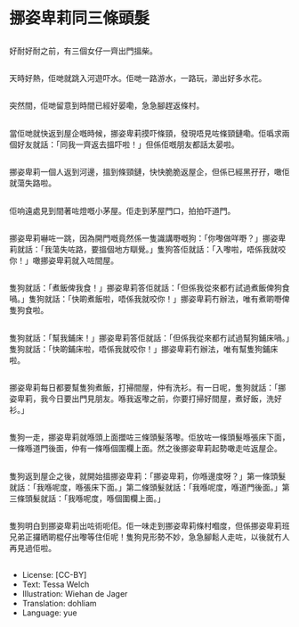 # 挪姿卑莉同三條頭髮

##
好耐好耐之前，有三個女仔一齊出門搵柴。

##
天時好熱，佢哋就跳入河遊吓水。佢哋一路游水，一路玩，瀄出好多水花。

##
突然間，佢哋留意到時間已經好晏嘞，急急腳趕返條村。

##
當佢哋就快返到屋企嘅時候，挪姿卑莉摸吓條頸，發現唔見咗條頸鏈嘞。佢噅求兩個好友就話：「同我一齊返去搵吓啦！」但係佢嘅朋友都話太晏啦。

##
挪姿卑莉一個人返到河邊，搵到條頸鏈，快快脆脆返屋企，但係已經黑孖孖，噉佢就蕩失路啦。

##
佢响遠處見到間著咗燈嘅小茅屋。佢走到茅屋門口，拍拍吓道門。

##
挪姿卑莉嚇咗一跳，因為開門嘅竟然係一隻識講嘢嘅狗：「你嚟做咩嘢？」挪姿卑莉就話：「我蕩失咗路，要搵個地方瞓覺。」隻狗答佢就話：「入嚟啦，唔係我就咬你！」噉挪姿卑莉就入咗間屋。

##
隻狗就話：「煮飯俾我食！」挪姿卑莉答佢就話：「但係我從來都冇試過煮飯俾狗食喎。」隻狗就話：「快啲煮飯啦，唔係我就咬你！」挪姿卑莉冇辦法，唯有煮啲嘢俾隻狗食啦。

##
隻狗就話：「幫我鋪床！」挪姿卑莉答佢就話：「但係我從來都冇試過幫狗鋪床喎。」隻狗就話：「快啲鋪床啦，唔係我就咬你！」挪姿卑莉冇辦法，唯有幫隻狗鋪床啦。

##
挪姿卑莉每日都要幫隻狗煮飯，打掃間屋，仲有洗衫。有一日呢，隻狗就話：「挪姿卑莉，我今日要出門見朋友。喺我返嚟之前，你要打掃好間屋，煮好飯，洗好衫。」

##
隻狗一走，挪姿卑莉就喺頭上面擝咗三條頭髮落嚟。佢放咗一條頭髮喺張床下面，一條喺道門後面，仲有一條喺個圍欄上面。然之後挪姿卑莉起勢噉走咗返屋企。

##
隻狗返到屋企之後，就開始搵挪姿卑莉：「挪姿卑莉，你喺邊度呀？」第一條頭髮就話：「我喺呢度，喺張床下面。」第二條頭髮就話：「我喺呢度，喺道門後面。」第三條頭髮就話：「我喺呢度，喺個圍欄上面。」

##
隻狗明白到挪姿卑莉出咗術呃佢。佢一味走到挪姿卑莉條村嗰度，但係挪姿卑莉班兄弟正攞晒啲棍仔出嚟等住佢呢！隻狗見形勢不妙，急急腳鬆人走咗，以後就冇人再見過佢啦。

##
* License: [CC-BY]
* Text: Tessa Welch
* Illustration: Wiehan de Jager
* Translation: dohliam
* Language: yue
